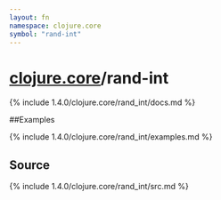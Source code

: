 ```yaml
---
layout: fn
namespace: clojure.core
symbol: "rand-int"
---
```


# [clojure.core](../)/rand-int

{% include 1.4.0/clojure.core/rand_int/docs.md %}

##Examples

{% include 1.4.0/clojure.core/rand_int/examples.md %}
## Source
{% include 1.4.0/clojure.core/rand_int/src.md %}

